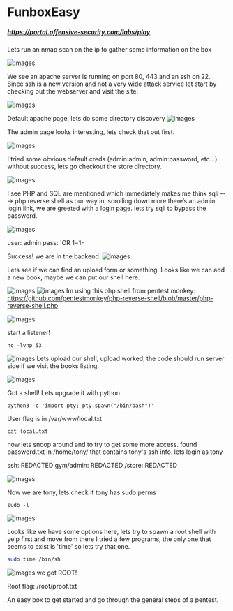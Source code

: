 

# FunboxEasy
##### https://portal.offensive-security.com/labs/play


Lets run an nmap scan on the ip to gather some information on the box

![images](images/1.png)


We see an apache server is running on port 80, 443 and an ssh on 22. 
Since ssh is a new version and not a very wide attack service let start 
by checking out the webserver and visit the site. 

![images](images/2.png)

Default apache page, lets do some directory discovery 
![images](images/3.png)

The admin page looks interesting, lets check that out first. 

![images](images/4.png)

I tried some obvious default creds (admin:admin, admin:password, etc...) without
success, lets go checkout the store directory. 

![images](images/5.png)

I see PHP and SQL are mentioned which immediately makes me think sqli ---> php reverse shell as our way in,
scrolling down more there’s an admin login link, we are greeted with a login page.
lets try sqli to bypass the password.

![images](images/6.png)

user: admin
pass: 'OR 1=1-

Success! we are in the backend.
![images](images/7.png)


Lets see if we can find an upload form or something. 
Looks like we can add a new book, maybe we can put our shell here.

![images](images/8.png)
![images](images/9.png)
Im using this php shell from pentest monkey:
https://github.com/pentestmonkey/php-reverse-shell/blob/master/php-reverse-shell.php

![images](images/10.png)

start a listener! 

```shell
nc -lvnp 53
```

![images](images/11.png)
Lets upload our shell, upload worked, the code should run server side if we visit the books listing. 

![images](images/12.png)

Got a shell! Lets upgrade it with python 
```shell
python3 -c 'import pty; pty.spawn("/bin/bash")'
```

User flag is in /var/www/local.txt

```shell
cat local.txt
```

now lets snoop around and to try to get some more access. 
found password.txt in /home/tony/ that contains tony's ssh info. lets login as tony

ssh: REDACTED
gym/admin:  REDACTED
/store: REDACTED

![images](images/13.png)

Now we are tony, lets check if tony has sudo perms 
```shell
sudo -l
```
![images](images/14.png)

Looks like we have some options here, lets try to spawn a root shell with yelp first and move from there
I tried a few programs, the only one that seems to exist is 'time' so lets try that one. 

```bash
sudo time /bin/sh
```

![images](images/15.png)
we got ROOT! 

Root flag: /root/proof.txt

An easy box to get started and go through the general steps of a pentest.
